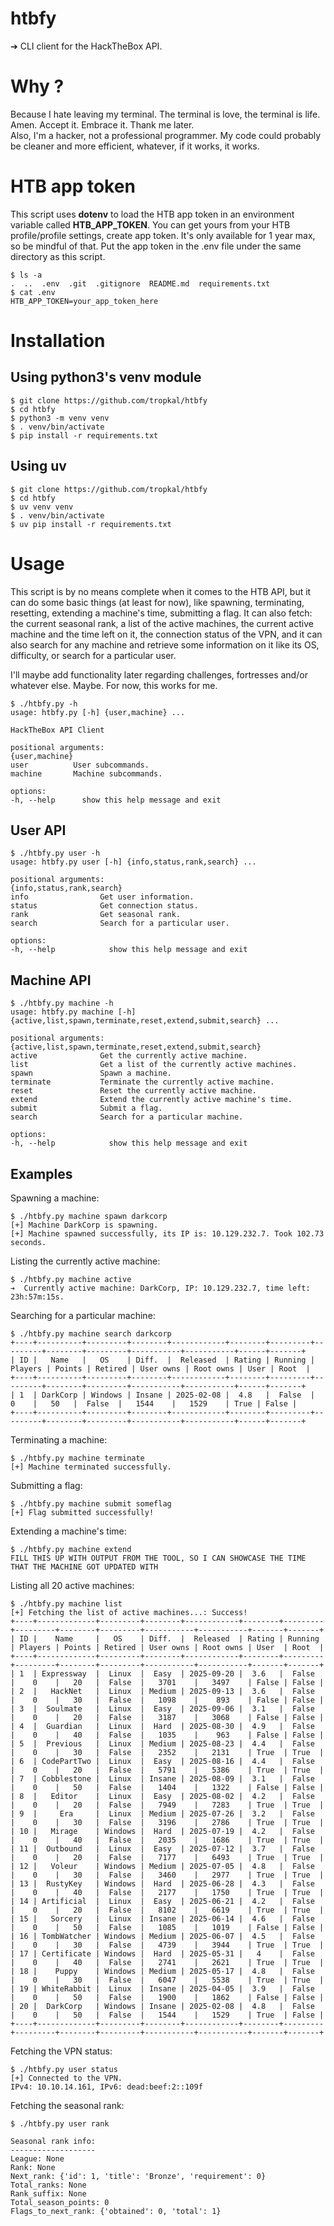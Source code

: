 # htbfy
➔ CLI client for the HackTheBox API.

# Why ?
Because I hate leaving my terminal. The terminal is love, the terminal is life. Amen. Accept it. Embrace it. Thank me later.  
Also, I'm a hacker, not a professional programmer. My code could probably be cleaner and more efficient, whatever, if it works, it works.

# HTB app token
This script uses **dotenv** to load the HTB app token in an environment variable called **HTB_APP_TOKEN**. You can get yours from your HTB profile/profile settings, create app token. It's only available for 1 year max, so be mindful of that. Put the app token in the .env file under the same directory as this script.  
```
$ ls -a
.  ..  .env  .git  .gitignore  README.md  requirements.txt
$ cat .env
HTB_APP_TOKEN=your_app_token_here
```

# Installation
## Using python3's venv module
```
$ git clone https://github.com/tropkal/htbfy
$ cd htbfy  
$ python3 -m venv venv  
$ . venv/bin/activate  
$ pip install -r requirements.txt
```
## Using uv
```
$ git clone https://github.com/tropkal/htbfy  
$ cd htbfy  
$ uv venv venv
$ . venv/bin/activate  
$ uv pip install -r requirements.txt
```
# Usage
This script is by no means complete when it comes to the HTB API, but it can do some basic things (at least for now), like spawning, terminating, resetting, extending a machine's time, submitting a flag. It can also fetch: the current seasonal rank, a list of the active machines, the current active machine and the time left on it, the connection status of the VPN, and it can also search for any machine and retrieve some information on it like its OS, difficulty, or search for a particular user.

I'll maybe add functionality later regarding challenges, fortresses and/or whatever else. Maybe. For now, this works for me.
```
$ ./htbfy.py -h
usage: htbfy.py [-h] {user,machine} ...

HackTheBox API Client

positional arguments:
{user,machine}
user          User subcommands.
machine       Machine subcommands.

options:
-h, --help      show this help message and exit
```
## User API
```
$ ./htbfy.py user -h
usage: htbfy.py user [-h] {info,status,rank,search} ...

positional arguments:
{info,status,rank,search}
info                Get user information.
status              Get connection status.
rank                Get seasonal rank.
search              Search for a particular user.

options:
-h, --help            show this help message and exit
```
## Machine API
```
$ ./htbfy.py machine -h
usage: htbfy.py machine [-h] {active,list,spawn,terminate,reset,extend,submit,search} ...

positional arguments:
{active,list,spawn,terminate,reset,extend,submit,search}
active              Get the currently active machine.
list                Get a list of the currently active machines.
spawn               Spawn a machine.
terminate           Terminate the currently active machine.
reset               Reset the currently active machine.
extend              Extend the currently active machine's time.
submit              Submit a flag.
search              Search for a particular machine.

options:
-h, --help            show this help message and exit
```
## Examples
Spawning a machine:
```
$ ./htbfy.py machine spawn darkcorp
[+] Machine DarkCorp is spawning.
[+] Machine spawned successfully, its IP is: 10.129.232.7. Took 102.73 seconds.
```
Listing the currently active machine:
```
$ ./htbfy.py machine active
➔  Currently active machine: DarkCorp, IP: 10.129.232.7, time left: 23h:57m:15s.
```
Searching for a particular machine:
```
$ ./htbfy.py machine search darkcorp
+----+----------+---------+--------+------------+--------+---------+---------+--------+---------+-----------+-----------+------+-------+
| ID |   Name   |   OS    | Diff.  |  Released  | Rating | Running | Players | Points | Retired | User owns | Root owns | User | Root  |
+----+----------+---------+--------+------------+--------+---------+---------+--------+---------+-----------+-----------+------+-------+
| 1  | DarkCorp | Windows | Insane | 2025-02-08 |  4.8   |  False  |    0    |   50   |  False  |   1544    |   1529    | True | False |
+----+----------+---------+--------+------------+--------+---------+---------+--------+---------+-----------+-----------+------+-------+
```
Terminating a machine:
```
$ ./htbfy.py machine terminate
[+] Machine terminated successfully.
```
Submitting a flag:
```
$ ./htbfy.py machine submit someflag
[+] Flag submitted successfully!
```
Extending a machine's time:
```
$ ./htbfy.py machine extend
FILL THIS UP WITH OUTPUT FROM THE TOOL, SO I CAN SHOWCASE THE TIME THAT THE MACHINE GOT UPDATED WITH
```
Listing all 20 active machines:
```
$ ./htbfy.py machine list
[+] Fetching the list of active machines...: Success!
+----+-------------+---------+--------+------------+--------+---------+---------+--------+---------+-----------+-----------+-------+-------+
| ID |    Name     |   OS    | Diff.  |  Released  | Rating | Running | Players | Points | Retired | User owns | Root owns | User  | Root  |
+----+-------------+---------+--------+------------+--------+---------+---------+--------+---------+-----------+-----------+-------+-------+
| 1  | Expressway  |  Linux  |  Easy  | 2025-09-20 |  3.6   |  False  |    0    |   20   |  False  |   3701    |   3497    | False | False |
| 2  |   HackNet   |  Linux  | Medium | 2025-09-13 |  3.6   |  False  |    0    |   30   |  False  |   1098    |    893    | False | False |
| 3  |  Soulmate   |  Linux  |  Easy  | 2025-09-06 |  3.1   |  False  |    0    |   20   |  False  |   3187    |   3068    | False | False |
| 4  |  Guardian   |  Linux  |  Hard  | 2025-08-30 |  4.9   |  False  |    0    |   40   |  False  |   1035    |    963    | False | False |
| 5  |  Previous   |  Linux  | Medium | 2025-08-23 |  4.4   |  False  |    0    |   30   |  False  |   2352    |   2131    | True  | True  |
| 6  | CodePartTwo |  Linux  |  Easy  | 2025-08-16 |  4.4   |  False  |    0    |   20   |  False  |   5791    |   5386    | True  | True  |
| 7  | Cobblestone |  Linux  | Insane | 2025-08-09 |  3.1   |  False  |    0    |   50   |  False  |   1404    |   1322    | False | False |
| 8  |   Editor    |  Linux  |  Easy  | 2025-08-02 |  4.2   |  False  |    0    |   20   |  False  |   7949    |   7283    | True  | True  |
| 9  |     Era     |  Linux  | Medium | 2025-07-26 |  3.2   |  False  |    0    |   30   |  False  |   3196    |   2786    | True  | True  |
| 10 |   Mirage    | Windows |  Hard  | 2025-07-19 |  4.2   |  False  |    0    |   40   |  False  |   2035    |   1686    | True  | True  |
| 11 |  Outbound   |  Linux  |  Easy  | 2025-07-12 |  3.7   |  False  |    0    |   20   |  False  |   7177    |   6493    | True  | True  |
| 12 |   Voleur    | Windows | Medium | 2025-07-05 |  4.8   |  False  |    0    |   30   |  False  |   3460    |   2977    | True  | True  |
| 13 |  RustyKey   | Windows |  Hard  | 2025-06-28 |  4.3   |  False  |    0    |   40   |  False  |   2177    |   1750    | True  | True  |
| 14 | Artificial  |  Linux  |  Easy  | 2025-06-21 |  4.2   |  False  |    0    |   20   |  False  |   8102    |   6619    | True  | True  |
| 15 |   Sorcery   |  Linux  | Insane | 2025-06-14 |  4.6   |  False  |    0    |   50   |  False  |   1085    |   1019    | False | False |
| 16 | TombWatcher | Windows | Medium | 2025-06-07 |  4.5   |  False  |    0    |   30   |  False  |   4739    |   3944    | True  | True  |
| 17 | Certificate | Windows |  Hard  | 2025-05-31 |   4    |  False  |    0    |   40   |  False  |   2741    |   2621    | True  | True  |
| 18 |    Puppy    | Windows | Medium | 2025-05-17 |  4.8   |  False  |    0    |   30   |  False  |   6047    |   5538    | True  | True  |
| 19 | WhiteRabbit |  Linux  | Insane | 2025-04-05 |  3.9   |  False  |    0    |   50   |  False  |   1900    |   1862    | False | False |
| 20 |  DarkCorp   | Windows | Insane | 2025-02-08 |  4.8   |  False  |    0    |   50   |  False  |   1544    |   1529    | True  | False |
+----+-------------+---------+--------+------------+--------+---------+---------+--------+---------+-----------+-----------+-------+-------+
```
Fetching the VPN status:
```
$ ./htbfy.py user status
[+] Connected to the VPN.
IPv4: 10.10.14.161, IPv6: dead:beef:2::109f
```
Fetching the seasonal rank:
```
$ ./htbfy.py user rank

Seasonal rank info:
-------------------
League: None
Rank: None
Next_rank: {'id': 1, 'title': 'Bronze', 'requirement': 0}
Total_ranks: None
Rank_suffix: None
Total_season_points: 0
Flags_to_next_rank: {'obtained': 0, 'total': 1}
```
